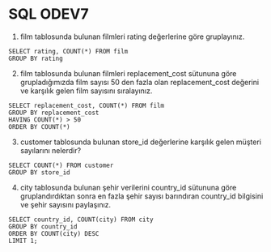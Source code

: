 # SQL ODEV7

1. film tablosunda bulunan filmleri rating değerlerine göre gruplayınız.

```
SELECT rating, COUNT(*) FROM film
GROUP BY rating
```

2. film tablosunda bulunan filmleri replacement_cost sütununa göre grupladığımızda film sayısı 50 den fazla olan replacement_cost değerini ve karşılık gelen film sayısını sıralayınız.

```
SELECT replacement_cost, COUNT(*) FROM film
GROUP BY replacement_cost
HAVING COUNT(*) > 50
ORDER BY COUNT(*) 
```

3. customer tablosunda bulunan store_id değerlerine karşılık gelen müşteri sayılarını nelerdir? 

```
SELECT COUNT(*) FROM customer 
GROUP BY store_id
```

4. city tablosunda bulunan şehir verilerini country_id sütununa göre gruplandırdıktan sonra en fazla şehir sayısı barındıran country_id bilgisini ve şehir sayısını paylaşınız.

```
SELECT country_id, COUNT(city) FROM city
GROUP BY country_id 
ORDER BY COUNT(city) DESC
LIMIT 1;
```







